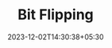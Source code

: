 ---
weight: 999
title: "Bit Flipping"
description: ""
icon: "article"
date: "2023-12-02T14:30:38+05:30"
lastmod: "2023-12-02T14:30:38+05:30"
draft: true
toc: true
---